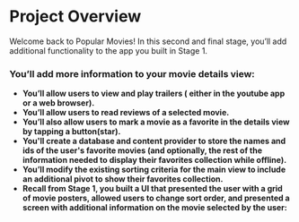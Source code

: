 # Project Overview
Welcome back to Popular Movies! In this second and final stage, you’ll add additional functionality to the app you built in Stage 1.

### You’ll add more information to your movie details view:

* **You’ll allow users to view and play trailers ( either in the youtube app or a web browser).**
* **You’ll allow users to read reviews of a selected movie.**
* **You’ll also allow users to mark a movie as a favorite in the details view by tapping a button(star).**
* **You'll create a database and content provider to store the names and ids of the user's favorite movies (and optionally, the rest of the information needed to display their favorites collection while offline).**
* **You’ll modify the existing sorting criteria for the main view to include an additional pivot to show their favorites collection.**
* **Recall from Stage 1, you built a UI that presented the user with a grid of movie posters, allowed users to change sort order, and presented a screen with additional information on the movie selected by the user:**


